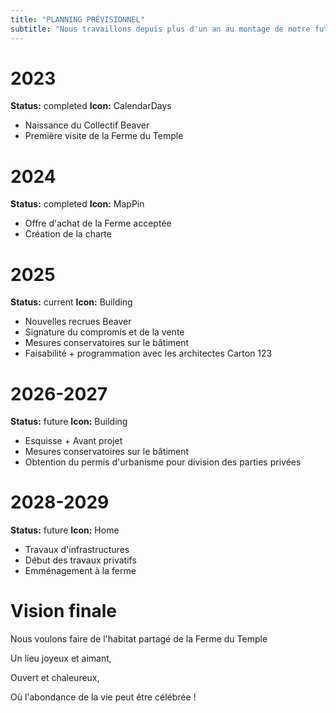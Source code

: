 ```yaml
---
title: "PLANNING PRÉVISIONNEL"
subtitle: "Nous travaillons depuis plus d'un an au montage de notre futur habitat partagé. Voici les grandes étapes de notre parcours vers l'emménagement."
---
```


# 2023

**Status:** completed
**Icon:** CalendarDays

- Naissance du Collectif Beaver
- Première visite de la Ferme du Temple

# 2024

**Status:** completed
**Icon:** MapPin

- Offre d'achat de la Ferme acceptée
- Création de la charte

# 2025

**Status:** current
**Icon:** Building

- Nouvelles recrues Beaver
- Signature du compromis et de la vente
- Mesures conservatoires sur le bâtiment
- Faisabilité + programmation avec les architectes Carton 123

# 2026-2027

**Status:** future
**Icon:** Building

- Esquisse + Avant projet
- Mesures conservatoires sur le bâtiment
- Obtention du permis d'urbanisme pour division des parties privées

# 2028-2029

**Status:** future
**Icon:** Home

- Travaux d'infrastructures
- Début des travaux privatifs
- Emménagement à la ferme

# Vision finale

Nous voulons faire de l'habitat partagé de la Ferme du Temple

Un lieu joyeux et aimant,

Ouvert et chaleureux,

Où l'abondance de la vie peut être célébrée !

